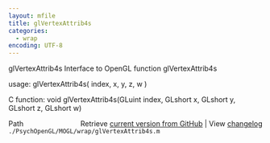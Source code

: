 ```yaml
---
layout: mfile
title: glVertexAttrib4s
categories:
  - wrap
encoding: UTF-8
---
```


glVertexAttrib4s  Interface to OpenGL function glVertexAttrib4s  

usage:  glVertexAttrib4s( index, x, y, z, w )  

C function:  void glVertexAttrib4s(GLuint index, GLshort x, GLshort y, GLshort z, GLshort w)  


<div class="code_header" style="text-align:right;">
  <span style="float:left;">Path&nbsp;&nbsp;</span> <span class="counter">Retrieve <a href=
  "https://raw.github.com/Psychtoolbox-3/Psychtoolbox-3/beta/./PsychOpenGL/MOGL/wrap/glVertexAttrib4s.m">current version from GitHub</a> | View <a href=
  "https://github.com/Psychtoolbox-3/Psychtoolbox-3/commits/beta/./PsychOpenGL/MOGL/wrap/glVertexAttrib4s.m">changelog</a></span>
</div>
<div class="code">
  <code>./PsychOpenGL/MOGL/wrap/glVertexAttrib4s.m</code>
</div>
